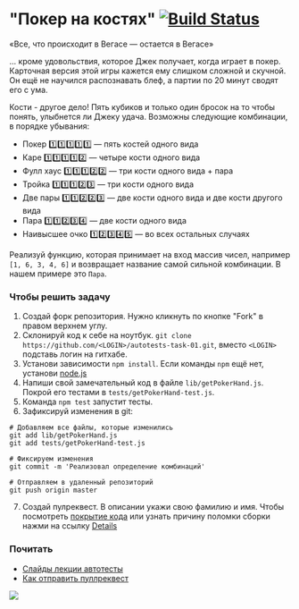 # "Покер на костях" [![Build Status](https://travis-ci.org/urfu-2017/autotests-task-01.svg?branch=master)](https://travis-ci.org/urfu-2017/autotests-task-01)

«Все, что происходит в Вегасе — остается в Вегасе»

... кроме удовольствия, которое
Джек получает, когда играет в покер. Карточная версия этой игры
кажется ему слишком сложной и скучной. Он ещё не научился
распознавать блеф, а партии по 20 минут сводят его с ума.

Кости - другое дело! Пять кубиков и только один бросок
на то чтобы понять, улыбнется ли Джеку удача.
Возможны следующие комбинации, в порядке убывания:
  * Покер 1️⃣1️⃣1️⃣1️⃣1️⃣ — пять костей одного вида
  * Каре 1️⃣1️⃣1️⃣1️⃣2️⃣ — четыре кости одного вида
  * Фулл хаус 1️⃣1️⃣1️⃣2️⃣2️⃣ — три кости одного вида + пара
  * Тройка 1️⃣1️⃣1️⃣2️⃣3️⃣ — три кости одного вида
  * Две пары 1️⃣1️⃣2️⃣2️⃣3️⃣ — две кости одного вида и две кости другого вида
  * Пара 1️⃣1️⃣2️⃣3️⃣4️⃣ — две кости одного вида
  * Наивысшее очко 1️⃣2️⃣3️⃣4️⃣5️⃣ — во всех остальных случаях

Реализуй функцию, которая принимает на вход массив чисел,
например `[1, 6, 3, 4, 6]` и возвращает название самой сильной
комбинации. В нашем примере это `Пара`.

### Чтобы решить задачу
  1. Создай форк репозитория. Нужно кликнуть по кнопке "Fork" в правом верхнем углу.
  2. Склонируй код к себе на ноутбук. `git clone https://github.com/<LOGIN>/autotests-task-01.git`, вместо `<LOGIN>` подставь логин на гитхабе.
  3. Установи зависимости `npm install`. Если команды `npm` ещё нет, установи [node.js](https://nodejs.org/en/download/)
  4. Напиши свой замечательный код в файле `lib/getPokerHand.js`.
     Покрой его тестами в `tests/getPokerHand-test.js`.
  5. Команда `npm test` запустит тесты.
  6. Зафиксируй изменения в git:
```[bash]
# Добавляем все файлы, которые изменились
git add lib/getPokerHand.js
git add tests/getPokerHand-test.js

# Фиксируем изменения
git commit -m 'Реализовал определение комбинаций'

# Отправляем в удаленный репозиторий
git push origin master
```
  7. Создай пулреквест. В описании укажи свою фамилию и имя.
  Чтобы посмотреть [покрытие кода](https://cloud.githubusercontent.com/assets/1654243/25126101/870aedd8-244a-11e7-89fe-eb392aae7835.png)
  или узнать причину поломки сборки нажми на ссылку [Details](https://cloud.githubusercontent.com/assets/1654243/25125909/e70bb254-2449-11e7-9ef0-ae062fd6b688.png)

### Почитать
  * [Слайды лекции автотесты](#https://github.com/urfu-2017/testing-slides)
  * [Как отправить пуллреквест](https://urfu-2016.github.io/javascript-slides/01-intro/#/37)

![](https://cloud.githubusercontent.com/assets/1654243/25169630/1e67721c-2501-11e7-8bf1-05f81bdced55.jpg)
